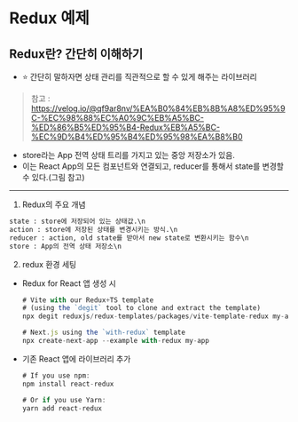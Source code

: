 # Redux 예제

## Redux란? 간단히 이해하기
  - ⭐ 간단히 말하자면 상태 관리를 직관적으로 할 수 있게 해주는 라이브러리
> 참고 : https://velog.io/@qf9ar8nv/%EA%B0%84%EB%8B%A8%ED%95%9C-%EC%98%88%EC%A0%9C%EB%A5%BC-%ED%86%B5%ED%95%B4-Redux%EB%A5%BC-%EC%9D%B4%ED%95%B4%ED%95%98%EA%B8%B0

  - store라는 App 전역 상태 트리를 가지고 있는 중앙 저장소가 있음.
  - 이는 React App의 모든 컴포넌트와 연결되고, reducer를 통해서 state를 변경할 수 있다.(그림 참고)

<hr/>

1. Redux의 주요 개념
```html
state : store에 저장되어 있는 상태값.\n
action : store에 저장된 상태를 변경시키는 방식.\n
reducer : action, old state를 받아서 new state로 변환시키는 함수\n
store : App의 전역 상태 저장소\n
```

2. redux 환경 세팅
  * Redux for React 앱 생성 시 
    ```node.js
    # Vite with our Redux+TS template
    # (using the `degit` tool to clone and extract the template)
    npx degit reduxjs/redux-templates/packages/vite-template-redux my-app

    # Next.js using the `with-redux` template
    npx create-next-app --example with-redux my-app
    ```
  * 기존 React 앱에 라이브러리 추가
    ```node.js
    # If you use npm:
    npm install react-redux

    # Or if you use Yarn:
    yarn add react-redux
    ```